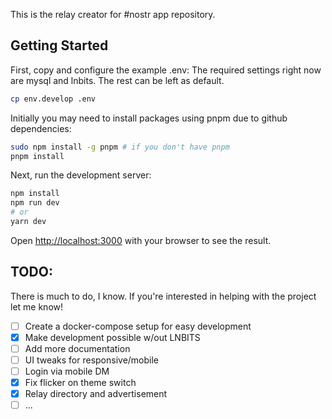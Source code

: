 This is the relay creator for #nostr app repository.

## Getting Started

First, copy and configure the example .env:
The required settings right now are mysql and lnbits.
The rest can be left as default.

```bash
cp env.develop .env
```

Initially you may need to install packages using pnpm due to github dependencies:

```bash
sudo npm install -g pnpm # if you don't have pnpm
pnpm install
```

Next, run the development server:

```bash
npm install
npm run dev
# or
yarn dev
```

Open [http://localhost:3000](http://localhost:3000) with your browser to see the result.

## TODO:
There is much to do, I know.  If you're interested in helping with the project let me know!

- [ ] Create a docker-compose setup for easy development
- [x] Make development possible w/out LNBITS
- [ ] Add more documentation
- [ ] UI tweaks for responsive/mobile
- [ ] Login via mobile DM
- [x] Fix flicker on theme switch
- [x] Relay directory and advertisement
- [ ] ...
